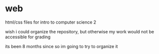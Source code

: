# web
html/css files for intro to computer science 2

wish i could organize the repository, but otherwise my work would not be accessible for grading

its been 8 months since so im going to try to organize it
